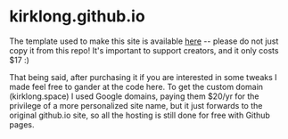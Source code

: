 # kirklong.github.io

The template used to make this site is available [here](https://themeforest.net/item/cards-personal-vcard-resumecv-portfolio/13066785) -- please do not just copy it from this repo! It's important to support creators, and it only costs $17 :)

That being said, after purchasing it if you are interested in some tweaks I made feel free to gander at the code here. To get the custom domain (kirklong.space) I used Google domains, paying them $20/yr for the privilege of a more personalized site name, but it just forwards to the original github.io site, so all the hosting is still done for free with Github pages.
